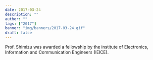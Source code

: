 ```yaml
---
date: 2017-03-24
description: ""
auther: ""
tags: ["2017"]
banner: "img/banners/2017-03-24.gif"
draft: false
---
```

Prof. Shimizu was awarded a fellowship by the institute of Electronics, Information and Communication Engineers (IEICE).
<!--more-->
